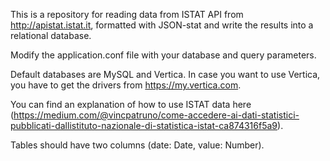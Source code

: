 This is a repository for reading data from ISTAT API from http://apistat.istat.it, 
formatted with JSON-stat and write the results into a relational database.

Modify the application.conf file with your database and query parameters.

Default databases are MySQL and Vertica. In case you want to use Vertica, you have to
get the drivers from https://my.vertica.com.

You can find an explanation of how to use ISTAT data here (https://medium.com/@vincpatruno/come-accedere-ai-dati-statistici-pubblicati-dallistituto-nazionale-di-statistica-istat-ca874316f5a9).

Tables should have two columns (date: Date, value: Number).
